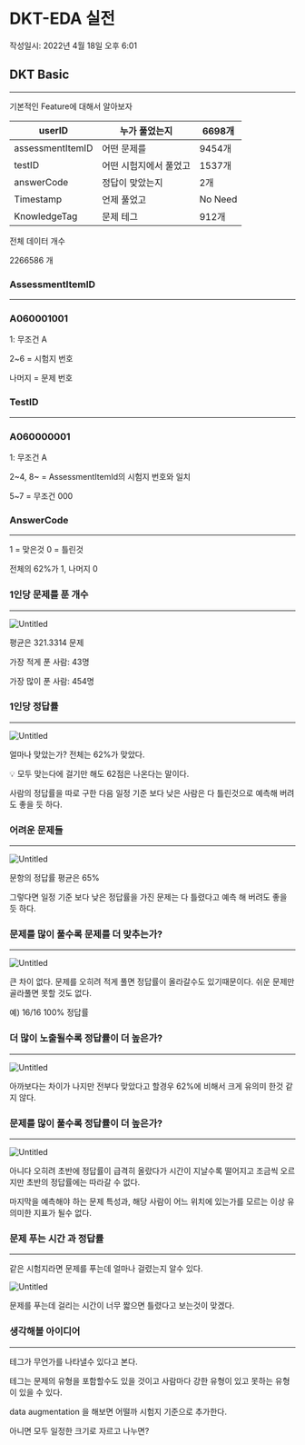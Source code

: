 # DKT-EDA 실전

작성일시: 2022년 4월 18일 오후 6:01

## DKT Basic

---

 기본적인 Feature에 대해서 알아보자

| userID | 누가 풀었는지 | 6698개 |
| --- | --- | --- |
| assessmentItemID | 어떤 문제를 | 9454개 |
| testID  | 어떤 시험지에서 풀었고 | 1537개 |
| answerCode  | 정답이 맞았는지 | 2개 |
| Timestamp | 언제 풀었고 | No Need |
| KnowledgeTag | 문제 테그 | 912개 |

전체 데이터 개수

2266586 개

### AssessmentItemID

---

### A060001001

1: 무조건 A

2~6 = 시험지 번호

나머지 = 문제 번호

### TestID

---

### A060000001

1: 무조건 A

2~4, 8~ = AssessmentItemId의 시험지 번호와 일치

5~7 = 무조건 000

### AnswerCode

---

 1 = 맞은것 0 = 틀린것

전체의 62%가 1, 나머지 0

### 1인당 문제를 푼 개수

---

![Untitled](DKT-EDA%20%E1%84%89%E1%85%B5%E1%86%AF%E1%84%8C%E1%85%A5%E1%86%AB%20e88a22858e664d7c93ed4102e720c8a3/Untitled.png)

평균은 321.3314 문제

가장 적게 푼 사람: 43명

가장 많이 푼 사람: 454명

### 1인당 정답률

---

![Untitled](DKT-EDA%20%E1%84%89%E1%85%B5%E1%86%AF%E1%84%8C%E1%85%A5%E1%86%AB%20e88a22858e664d7c93ed4102e720c8a3/Untitled%201.png)

얼마나 맞았는가? 전체는 62%가 맞았다. 

<aside>
💡 모두 맞는다에 걸기만 해도 62점은 나온다는 말이다.

</aside>

사람의 정답률을 따로 구한 다음 일정 기준 보다 낮은 사람은 다 틀린것으로 예측해 버려도 좋을 듯 하다.

### 어려운 문제들

---

 

![Untitled](DKT-EDA%20%E1%84%89%E1%85%B5%E1%86%AF%E1%84%8C%E1%85%A5%E1%86%AB%20e88a22858e664d7c93ed4102e720c8a3/Untitled%202.png)

문항의 정답률 평균은 65% 

그렇다면 일정 기준 보다 낮은 정답률을 가진 문제는 다 틀렸다고 예측 해 버려도 좋을 듯 하다. 

### 문제를 많이 풀수록 문제를 더 맞추는가?

---

![Untitled](DKT-EDA%20%E1%84%89%E1%85%B5%E1%86%AF%E1%84%8C%E1%85%A5%E1%86%AB%20e88a22858e664d7c93ed4102e720c8a3/Untitled%203.png)

큰 차이 없다. 문제를 오히려 적게 풀면 정답률이 올라갈수도 있기때문이다. 쉬운 문제만 골라풀면 못할 것도 없다.

 예) 16/16 100% 정답률

### 더 많이 노출될수록 정답률이 더 높은가?

---

![Untitled](DKT-EDA%20%E1%84%89%E1%85%B5%E1%86%AF%E1%84%8C%E1%85%A5%E1%86%AB%20e88a22858e664d7c93ed4102e720c8a3/Untitled%204.png)

아까보다는 차이가 나지만 전부다 맞았다고 할경우 62%에 비해서 크게 유의미 한것 같지 않다.

### 문제를 많이 풀수록 정답률이 더 높은가?

---

![Untitled](DKT-EDA%20%E1%84%89%E1%85%B5%E1%86%AF%E1%84%8C%E1%85%A5%E1%86%AB%20e88a22858e664d7c93ed4102e720c8a3/Untitled%205.png)

아니다 오히려 초반에 정답률이 급격히 올랐다가 시간이 지날수록 떨어지고 조금씩 오르지만 초반의 정답률에는 따라갈 수 없다.  

마지막을 예측해야 하는 문제 특성과, 해당 사람이 어느 위치에 있는가를 모르는 이상 유의미한 지표가 될수 없다.

### 문제 푸는 시간 과 정답률

---

 같은 시험지라면 문제를 푸는데 얼마나 걸렸는지 알수 있다. 

![Untitled](DKT-EDA%20%E1%84%89%E1%85%B5%E1%86%AF%E1%84%8C%E1%85%A5%E1%86%AB%20e88a22858e664d7c93ed4102e720c8a3/Untitled%206.png)

문제를 푸는데 걸리는 시간이 너무 짧으면 틀렸다고 보는것이 맞겠다.

### 생각해볼 아이디어

---

 테그가 무언가를 나타낼수 있다고 본다. 

테그는 문제의 유형을 포함할수도 있을 것이고 사람마다 강한 유형이 있고 못하는 유형이 있을 수 있다. 

 data augmentation 을 해보면 어떨까 시험지 기준으로 추가한다. 

아니면 모두 일정한 크기로 자르고 나누면?